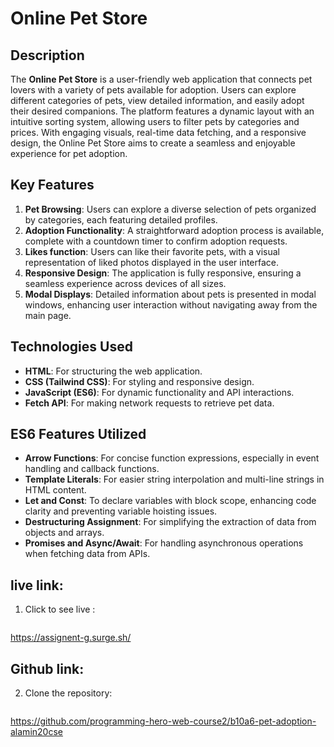 # Online Pet Store

## Description
The **Online Pet Store** is a user-friendly web application that connects pet lovers with a variety of pets available for adoption. Users can explore different categories of pets, view detailed information, and easily adopt their desired companions. The platform features a dynamic layout with an intuitive sorting system, allowing users to filter pets by categories and prices. With engaging visuals, real-time data fetching, and a responsive design, the Online Pet Store aims to create a seamless and enjoyable experience for pet adoption.

## Key Features
1. **Pet Browsing**: Users can explore a diverse selection of pets organized by categories, each featuring detailed profiles.
2. **Adoption Functionality**: A straightforward adoption process is available, complete with a countdown timer to confirm adoption requests.
3. **Likes function**: Users can like their favorite pets, with a visual representation of liked photos displayed in the user interface.
4. **Responsive Design**: The application is fully responsive, ensuring a seamless experience across devices of all sizes.
5. **Modal Displays**: Detailed information about pets is presented in modal windows, enhancing user interaction without navigating away from the main page.

## Technologies Used
- **HTML**: For structuring the web application.
- **CSS (Tailwind CSS)**: For styling and responsive design.
- **JavaScript (ES6)**: For dynamic functionality and API interactions.
- **Fetch API**: For making network requests to retrieve pet data.

## ES6 Features Utilized
- **Arrow Functions**: For concise function expressions, especially in event handling and callback functions.
- **Template Literals**: For easier string interpolation and multi-line strings in HTML content.
- **Let and Const**: To declare variables with block scope, enhancing code clarity and preventing variable hoisting issues.
- **Destructuring Assignment**: For simplifying the extraction of data from objects and arrays.
- **Promises and Async/Await**: For handling asynchronous operations when fetching data from APIs.

## live link:
1. Click to see live :
   ```bash
https://assignent-g.surge.sh/
  

  
## Github link:
2. Clone the repository:
   ```bash
  https://github.com/programming-hero-web-course2/b10a6-pet-adoption-alamin20cse

``````


